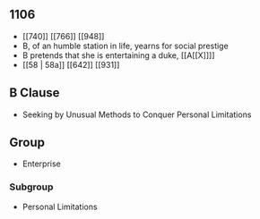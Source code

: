 ## 1106
- [[740]] [[766]] [[948]] 
- B, of an humble station in life, yearns for social prestige
- B pretends that she is entertaining a duke, [[A[[X]]]]
- [[58 | 58a]] [[642]] [[931]] 

## B Clause
- Seeking by Unusual Methods to Conquer Personal Limitations

## Group
- Enterprise

### Subgroup
- Personal Limitations


